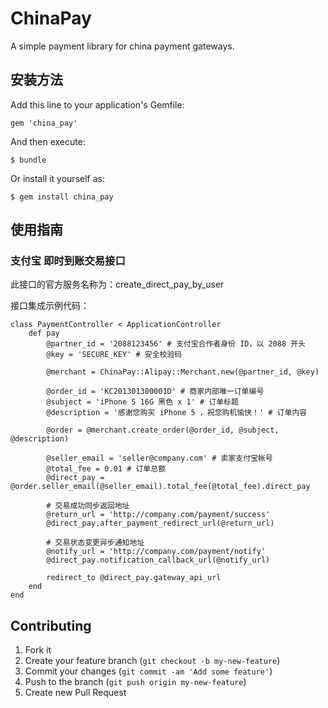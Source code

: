 # ChinaPay

A simple payment library for china payment gateways.

## 安装方法

Add this line to your application's Gemfile:

    gem 'china_pay'

And then execute:

    $ bundle

Or install it yourself as:

    $ gem install china_pay

## 使用指南

### 支付宝 即时到账交易接口

此接口的官方服务名称为：create_direct_pay_by_user

接口集成示例代码：

	class PaymentController < ApplicationController
		def pay
			@partner_id = '2088123456' # 支付宝合作者身份 ID，以 2088 开头
			@key = 'SECURE_KEY' # 安全校验码

			@merchant = ChinaPay::Alipay::Merchant.new(@partner_id, @key)
			
			@order_id = 'KC201301300001D' # 商家内部唯一订单编号
			@subject = 'iPhone 5 16G 黑色 x 1' # 订单标题
			@description = '感谢您购买 iPhone 5 ，祝您购机愉快！' # 订单内容
			
			@order = @merchant.create_order(@order_id, @subject, @description)

			@seller_email = 'seller@company.com' # 卖家支付宝帐号
			@total_fee = 0.01 # 订单总额
			@direct_pay = @order.seller_email(@seller_email).total_fee(@total_fee).direct_pay
	
			# 交易成功同步返回地址
			@return_url = 'http://company.com/payment/success' 
			@direct_pay.after_payment_redirect_url(@return_url)
	
			# 交易状态变更异步通知地址
			@notify_url = 'http://company.com/payment/notify'
			@direct_pay.notification_callback_url(@notify_url) 

			redirect_to @direct_pay.gateway_api_url
		end
	end

## Contributing

1. Fork it
2. Create your feature branch (`git checkout -b my-new-feature`)
3. Commit your changes (`git commit -am 'Add some feature'`)
4. Push to the branch (`git push origin my-new-feature`)
5. Create new Pull Request
